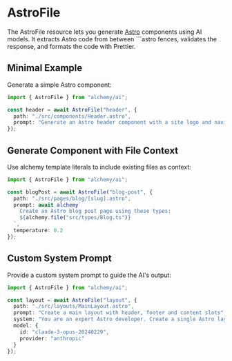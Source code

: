 # AstroFile

The AstroFile resource lets you generate [Astro](https://astro.build) components using AI models. It extracts Astro code from between ```astro fences, validates the response, and formats the code with Prettier.

## Minimal Example

Generate a simple Astro component:

```ts
import { AstroFile } from "alchemy/ai";

const header = await AstroFile("header", {
  path: "./src/components/Header.astro",
  prompt: "Generate an Astro header component with a site logo and navigation menu"
});
```

## Generate Component with File Context

Use alchemy template literals to include existing files as context:

```ts
import { AstroFile } from "alchemy/ai";

const blogPost = await AstroFile("blog-post", {
  path: "./src/pages/blog/[slug].astro", 
  prompt: await alchemy`
    Create an Astro blog post page using these types:
    ${alchemy.file("src/types/Blog.ts")}
  `,
  temperature: 0.2
});
```

## Custom System Prompt

Provide a custom system prompt to guide the AI's output:

```ts
import { AstroFile } from "alchemy/ai";

const layout = await AstroFile("layout", {
  path: "./src/layouts/MainLayout.astro",
  prompt: "Create a main layout with header, footer and content slots",
  system: "You are an expert Astro developer. Create a single Astro layout file inside ```astro fences with no additional text.",
  model: {
    id: "claude-3-opus-20240229",
    provider: "anthropic"
  }
});
```